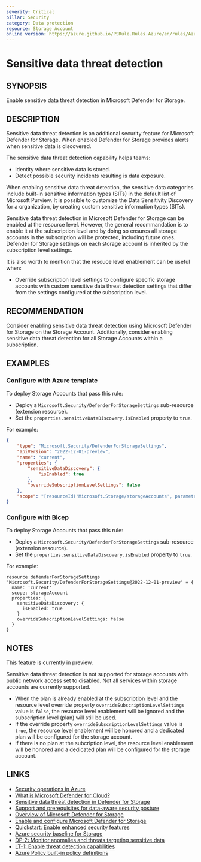 ```yaml
---
severity: Critical
pillar: Security
category: Data protection
resource: Storage Account
online version: https://azure.github.io/PSRule.Rules.Azure/en/rules/Azure.Storage.DefenderCloud.SensitiveData/
---
```


# Sensitive data threat detection

## SYNOPSIS

Enable sensitive data threat detection in Microsoft Defender for Storage.

## DESCRIPTION

Sensitive data threat detection is an additional security feature for Microsoft Defender for Storage.
When enabled Defender for Storage provides alerts when sensitive data is discovered.

The sensitive data threat detection capability helps teams:

- Identity where sensitive data is stored.
- Detect possible security incidents resulting is data exposure.

When enabling sensitive data threat detection, the sensitive data categories include built-in sensitive information types (SITs) in the default list of Microsoft Purview. 
It is possible to customize the Data Sensitivity Discovery for a organization, by creating custom sensitive information types (SITs).

Sensitive data threat detection in Microsoft Defender for Storage can be enabled at the resource level. However, the general recommandation is to enable it at the subscription level and by doing so ensures all storage accounts in the subscription will be protected, including future ones. Defender for Storage settings on each storage account is inherited by the subscription level settings.

It is also worth to mention that the resouce level enablement can be useful when:

- Override subscription level settings to configure specific storage accounts with custom sensitive data threat detection settings that differ from the settings configured at the subscription level.

## RECOMMENDATION

Consider enabling sensitive data threat detection using Microsoft Defender for Storage on the Storage Account.
Additionally, consider enabling sensitive data threat detection for all Storage Accounts within a subscription.

## EXAMPLES

### Configure with Azure template

To deploy Storage Accounts that pass this rule:

- Deploy a `Microsoft.Security/DefenderForStorageSettings` sub-resource (extension resource).
- Set the `properties.sensitiveDataDiscovery.isEnabled` property to `true`.

For example:

```json
{
    "type": "Microsoft.Security/DefenderForStorageSettings",
    "apiVersion": "2022-12-01-preview",
    "name": "current",
    "properties": {
        "sensitiveDataDiscovery": {
            "isEnabled": true
        },
        "overrideSubscriptionLevelSettings": false
    },
    "scope": "[resourceId('Microsoft.Storage/storageAccounts', parameters('StorageAccountName'))]"
}
```

### Configure with Bicep

To deploy Storage Accounts that pass this rule:

- Deploy a `Microsoft.Security/DefenderForStorageSettings` sub-resource (extension resource).
- Set the `properties.sensitiveDataDiscovery.isEnabled` property to `true`.

For example:

```bicep
resource defenderForStorageSettings 'Microsoft.Security/DefenderForStorageSettings@2022-12-01-preview' = {
  name: 'current'
  scope: storageAccount
  properties: {
    sensitiveDataDiscovery: {
      isEnabled: true
    }
    overrideSubscriptionLevelSettings: false
  }
}
```

## NOTES

This feature is currently in preview.

Sensitive data threat detection is not supported for storage accounts with public network access set to disabled. Not all services within storage accounts are currently supported.

- When the plan is already enabled at the subscription level and the resource level override property `overrideSubscriptionLevelSettings` value is `false`, the resource level enablement will be ignored and the subscription level (plan) will still be used.
- If the override property `overrideSubscriptionLevelSettings` value is `true`, the resource level enablement will be honored and a dedicated plan will be configured for the storage account.
- If there is no plan at the subcription level, the resource level enablement will be honored and a dedicated plan will be configured for the storage account.

## LINKS

- [Security operations in Azure](https://learn.microsoft.com/azure/architecture/framework/security/monitor-security-operations)
- [What is Microsoft Defender for Cloud?](https://learn.microsoft.com/azure/defender-for-cloud/defender-for-cloud-introduction)
- [Sensitive data threat detection in Defender for Storage](https://learn.microsoft.com/azure/defender-for-cloud/defender-for-storage-data-sensitivity)
- [Support and prerequisites for data-aware security posture](https://learn.microsoft.com/azure/defender-for-cloud/concept-data-security-posture-prepare)
- [Overview of Microsoft Defender for Storage](https://learn.microsoft.com/azure/defender-for-cloud/defender-for-storage-introduction)
- [Enable and configure Microsoft Defender for Storage](https://learn.microsoft.com/azure/storage/common/azure-defender-storage-configure)
- [Quickstart: Enable enhanced security features](https://learn.microsoft.com/azure/defender-for-cloud/enable-enhanced-security)
- [Azure security baseline for Storage](https://learn.microsoft.com/security/benchmark/azure/baselines/storage-security-baseline)
- [DP-2: Monitor anomalies and threats targeting sensitive data](https://learn.microsoft.com/security/benchmark/azure/baselines/storage-security-baseline#dp-2-monitor-anomalies-and-threats-targeting-sensitive-data)
- [LT-1: Enable threat detection capabilities](https://learn.microsoft.com/security/benchmark/azure/baselines/storage-security-baseline#lt-1-enable-threat-detection-capabilities)
- [Azure Policy built-in policy definitions](https://learn.microsoft.com/azure/governance/policy/samples/built-in-policies#security-center)
